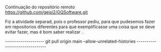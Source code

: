 Continuação do repositório remoto   https://github.com/geisi2/GQSoftware.git

Fiz a atividade separad, pois o professor pediu, para que pudesemos fazer em repositorios diferentes para que exemplificasse uma coisa que se deve evitar fazer, mas é bom saber realizar .  

--------------------  git pull origin main –allow-unrelated-histories  -------------------------------
